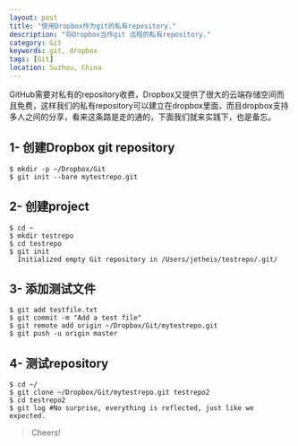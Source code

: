 ```yaml
---
layout: post
title: "使用Dropbox作为git的私有repository."
description: "将Dropbox当作git 远程的私有repository."
category: Git 
keywords: git, dropbox
tags: [Git] 
location: Suzhou, China
---
```


GitHub需要对私有的repository收费，Dropbox又提供了很大的云端存储空间而且免费，这样我们的私有repository可以建立在dropbox里面，而且dropbox支持多人之间的分享，看来这条路是走的通的，下面我们就来实践下，也是备忘。

## 1- 创建Dropbox git repository

    $ mkdir -p ~/Dropbox/Git
    $ git init --bare mytestrepo.git

## 2- 创建project

    $ cd ~
    $ mkdir testrepo
    $ cd testrepo
    $ git init
      Initialized empty Git repository in /Users/jetheis/testrepo/.git/

## 3- 添加测试文件

    $ git add testfile.txt
    $ git commit -m "Add a test file"
    $ git remote add origin ~/Dropbox/Git/mytestrepo.git
    $ git push -u origin master

## 4- 测试repository

    $ cd ~/
    $ git clone ~/Dropbox/Git/mytestrepo.git testrepo2
    $ cd testrepo2
    $ git log #No surprise, everything is reflected, just like we expected.

> Cheers!

